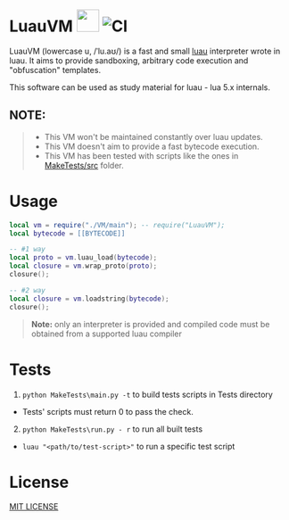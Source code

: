 LuauVM <img src="https://raw.githubusercontent.com/Roblox/luau/master/docs/logo.svg" height="40"> ![CI](https://github.com/uniquadev/LuauVM/workflows/build/badge.svg)
====
LuauVM (lowercase u, /ˈlu.aʊ/) is a fast and small [luau](https://github.com/Roblox/luau) interpreter wrote in luau. It aims to provide sandboxing, arbitrary code execution and "obfuscation" templates.

This software can be used as study material for luau - lua 5.x internals.

## NOTE:
> * This VM won't be maintained constantly over luau updates.
> * This VM doesn't aim to provide a fast bytecode execution.
> * This VM has been tested with scripts like the ones in [MakeTests/src](https://github.com/uniquadev/LuauVM/tree/master/MakeTests/src) folder.

# Usage
```lua
local vm = require("./VM/main"); -- require("LuauVM");
local bytecode = [[BYTECODE]]

-- #1 way
local proto = vm.luau_load(bytecode);
local closure = vm.wrap_proto(proto);
closure();

-- #2 way
local closure = vm.loadstring(bytecode);
closure();
```

> **Note:** only an interpreter is provided and compiled code must be obtained from a supported luau compiler

# Tests
1) `python MakeTests\main.py -t` to build tests scripts in Tests directory
  - Tests' scripts must return 0 to pass the check.
2) `python MakeTests\run.py - r` to run all built tests
* `luau "<path/to/test-script>"` to run a specific test script 

# License
[MIT LICENSE](https://github.com/uniquadev/LuauVM/blob/master/LICENSE.txt)
